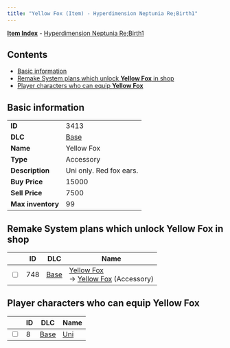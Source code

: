 ```yaml
---
title: "Yellow Fox (Item) - Hyperdimension Neptunia Re;Birth1"
---
```


[**Item Index**](/neptunia/rb1/item/index.html) - [Hyperdimension Neptunia Re;Birth1](/neptunia/rb1)

## Contents

- [Basic information](#basic-information)
- [Remake System plans which unlock **Yellow Fox** in shop](#remake-system-plans-which-unlock-yellow-fox-in-shop)
- [Player characters who can equip **Yellow Fox**](#player-characters-who-can-equip-yellow-fox)

## Basic information

|   |   |
| -- | -- |
| **ID** | 3413 |
| **DLC** | [Base](/neptunia/rb1/dlc/1-base.html) |
| **Name** | Yellow Fox |
| **Type** | Accessory |
| **Description** | Uni only. Red fox ears. |
| **Buy Price** | 15000 |
| **Sell Price** | 7500 |
| **Max inventory** | 99 |

## Remake System plans which unlock **Yellow Fox** in shop

|    | ID | DLC | Name |
| -- | -- | --- | ---- |
| <input type="checkbox" id="rb1-remake-1-748" class="trackbox" /> | 748 | [Base](/neptunia/rb1/dlc/1-base.html) | [Yellow Fox](/neptunia/rb1/remake/1-748-yellow-fox.html)<br />→ [Yellow Fox](/neptunia/rb1/item/1-3413-yellow-fox.html) (Accessory) |

## Player characters who can equip **Yellow Fox**

|    | ID | DLC | Name |
| -- | -- | --- | ---- |
| <input type="checkbox" id="rb1-player-1-8" class="trackbox" /> | 8 | [Base](/neptunia/rb1/dlc/1-base.html) | [Uni](/neptunia/rb1/player/1-8-uni.html) |